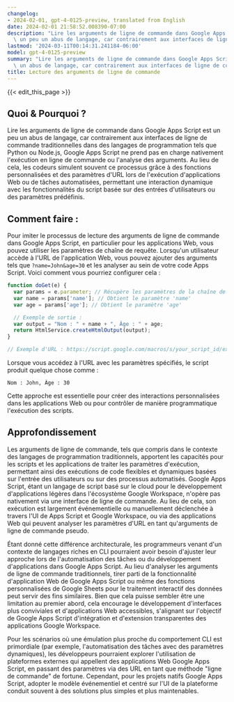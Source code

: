 ```yaml
---
changelog:
- 2024-02-01, gpt-4-0125-preview, translated from English
date: 2024-02-01 21:58:52.008390-07:00
description: "Lire les arguments de ligne de commande dans Google Apps Script est\
  \ un peu un abus de langage, car contrairement aux interfaces de ligne de commande\u2026"
lastmod: '2024-03-11T00:14:31.241184-06:00'
model: gpt-4-0125-preview
summary: "Lire les arguments de ligne de commande dans Google Apps Script est un peu\
  \ un abus de langage, car contrairement aux interfaces de ligne de commande\u2026"
title: Lecture des arguments de ligne de commande
---
```


{{< edit_this_page >}}

## Quoi & Pourquoi ?

Lire les arguments de ligne de commande dans Google Apps Script est un peu un abus de langage, car contrairement aux interfaces de ligne de commande traditionnelles dans des langages de programmation tels que Python ou Node.js, Google Apps Script ne prend pas en charge nativement l'exécution en ligne de commande ou l'analyse des arguments. Au lieu de cela, les codeurs simulent souvent ce processus grâce à des fonctions personnalisées et des paramètres d'URL lors de l'exécution d'applications Web ou de tâches automatisées, permettant une interaction dynamique avec les fonctionnalités du script basée sur des entrées d'utilisateurs ou des paramètres prédéfinis.

## Comment faire :

Pour imiter le processus de lecture des arguments de ligne de commande dans Google Apps Script, en particulier pour les applications Web, vous pouvez utiliser les paramètres de chaîne de requête. Lorsqu'un utilisateur accède à l'URL de l'application Web, vous pouvez ajouter des arguments tels que `?name=John&age=30` et les analyser au sein de votre code Apps Script. Voici comment vous pourriez configurer cela :

```javascript
function doGet(e) {
  var params = e.parameter; // Récupère les paramètres de la chaîne de requête
  var name = params['name']; // Obtient le paramètre 'name'
  var age = params['age']; // Obtient le paramètre 'age'

  // Exemple de sortie :
  var output = "Nom : " + name + ", Âge : " + age;
  return HtmlService.createHtmlOutput(output);
}

// Exemple d'URL : https://script.google.com/macros/s/your_script_id/exec?name=John&age=30
```

Lorsque vous accédez à l'URL avec les paramètres spécifiés, le script produit quelque chose comme :

```
Nom : John, Âge : 30
```

Cette approche est essentielle pour créer des interactions personnalisées dans les applications Web ou pour contrôler de manière programmatique l'exécution des scripts.

## Approfondissement

Les arguments de ligne de commande, tels que compris dans le contexte des langages de programmation traditionnels, apportent les capacités pour les scripts et les applications de traiter les paramètres d'exécution, permettant ainsi des exécutions de code flexibles et dynamiques basées sur l'entrée des utilisateurs ou sur des processus automatisés. Google Apps Script, étant un langage de script basé sur le cloud pour le développement d'applications légères dans l'écosystème Google Workspace, n'opère pas nativement via une interface de ligne de commande. Au lieu de cela, son exécution est largement événementielle ou manuellement déclenchée à travers l'UI de Apps Script et Google Workspace, ou via des applications Web qui peuvent analyser les paramètres d'URL en tant qu'arguments de ligne de commande pseudo.

Étant donné cette différence architecturale, les programmeurs venant d'un contexte de langages riches en CLI pourraient avoir besoin d'ajuster leur approche lors de l'automatisation des tâches ou du développement d'applications dans Google Apps Script. Au lieu d'analyser les arguments de ligne de commande traditionnels, tirer parti de la fonctionnalité d'application Web de Google Apps Script ou même des fonctions personnalisées de Google Sheets pour le traitement interactif des données peut servir des fins similaires. Bien que cela puisse sembler être une limitation au premier abord, cela encourage le développement d'interfaces plus conviviales et d'applications Web accessibles, s'alignant sur l'objectif de Google Apps Script d'intégration et d'extension transparentes des applications Google Workspace.

Pour les scénarios où une émulation plus proche du comportement CLI est primordiale (par exemple, l'automatisation des tâches avec des paramètres dynamiques), les développeurs pourraient explorer l'utilisation de plateformes externes qui appellent des applications Web Google Apps Script, en passant des paramètres via des URL en tant que méthode "ligne de commande" de fortune. Cependant, pour les projets natifs Google Apps Script, adopter le modèle événementiel et centré sur l'UI de la plateforme conduit souvent à des solutions plus simples et plus maintenables.
